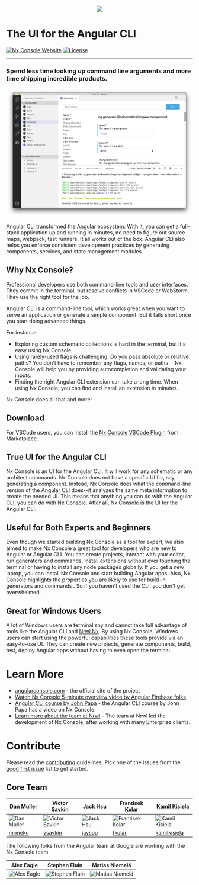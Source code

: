 <p align="center">
    <img src="https://raw.githubusercontent.com/nrwl/nx-console/master/static/nx-console.png" width="500"/>
</p>

# The UI for the Angular CLI

[![Nx Console Website](https://img.shields.io/badge/Angular-Console-blue.png)](https://angularconsole.org/)
[![License](https://img.shields.io/npm/l/@nrwl/schematics.png)](https://opensource.org/licenses/MIT)

<hr>

### Spend less time looking up command line arguments and more time shipping incredible products.

![](./static/vscode-screenshot.png)

Angular CLI transformed the Angular ecosystem. With it, you can get a full-stack application up and running in minutes, no need to figure out source maps, webpack, test runners. It all works out of the box. Angular CLI also helps you enforce consistent development practices by generating components, services, and state management modules.

## Why Nx Console?

Professional developers use both command-line tools and user interfaces. They commit in the terminal, but resolve conflicts in VSCode or WebStorm. They use the right tool for the job.

Angular CLI is a command-line tool, which works great when you want to serve an application or generate a simple component. But it falls short once you start doing advanced things.

For instance:

- Exploring custom schematic collections is hard in the terminal, but it's easy using Nx Console.
- Using rarely-used flags is challenging. Do you pass absolute or relative paths? You don't have to remember any flags, names, or paths -- Nx Console will help you by providing autocompletion and validating your inputs.
- Finding the right Angular CLI extension can take a long time. When using Nx Console, you can find and install an extension in minutes.

Nx Console does all that and more!

## Download

For VSCode users, you can install the [Nx Console VSCode Plugin](https://marketplace.visualstudio.com/items?itemName=nrwl.angular-console) from Marketplace.

## True UI for the Angular CLI

Nx Console is an UI for the Angular CLI. It will work for any schematic or any architect commands. Nx Console does not have a specific UI for, say, generating a component. Instead, Nx Console does what the command-line version of the Angular CLI does--it analyzes the same meta information to create the needed UI. This means that anything you can do with the Angular CLI, you can do with Nx Console. After all, Nx Console is the UI for the Angular CLI.

## Useful for Both Experts and Beginners

Even though we started building Nx Console as a tool for expert, we also aimed to make Nx Console a great tool for developers who are new to Angular or Angular CLI. You can create projects, interact with your editor, run generators and commands, install extensions without ever touching the terminal or having to install any node packages globally. If you get a new laptop, you can install Nx Console and start building Angular apps. Also, Nx Console highlights the properties you are likely to use for build-in generators and commands . So if you haven't used the CLI, you don't get overwhelmed.

## Great for Windows Users

A lot of Windows users are terminal shy and cannot take full advantage of tools like the Angular CLI and [Nrwl Nx](http://nrwl.io/nx). By using Nx Console, Windows users can start using the powerful capabilities these tools provide via an easy-to-use UI. They can create new projects, generate components, build, test, deploy Angular apps without having to even open the terminal.

# Learn More

- [angularconsole.com](http://angularconsole.com) - the official site of the project
- [Watch Nx Console 5-minute overview video by Angular Firebase folks](https://www.youtube.com/watch?time_continue=18&v=d2K2Cp8BJx0)
- [Angular CLI course by John Papa](https://www.pluralsight.com/courses/angular-cli) - the Angular CLI course by John Papa has a video on Nx Console
- [Learn more about the team at Nrwl](https://www.nrwl.io) - The team at Nrwl led the development of Nx Console, after working with many Enterprise clients.

# Contribute

Please read the [contributing](https://github.com/nrwl/nx-console/blob/master/CONTRIBUTING.md) guidelines.
Pick one of the issues from the [good first issue](https://github.com/nrwl/nx-console/issues?q=is%3Aopen+is%3Aissue+label%3A%22good+first+issue%22) list to get started.

## Core Team

| Dan Muller                          | Victor Savkin                         | Jack Hsu                            | Frantisek Kolar                     | Kamil Kisiela                                   |
| ----------------------------------- | ------------------------------------- | ----------------------------------- | ----------------------------------- | ----------------------------------------------- |
| ![Dan Muller][dm]                   | ![Victor Savkin][vs]                  | ![Jack Hsu][jh]                     | ![Frantisek Kolar][fk]              | ![Kamil Kisiela][kk]                            |
| [mrmeku](https://github.com/mrmeku) | [vsavkin](https://github.com/vsavkin) | [jaysoo](https://github.com/jaysoo) | [fkolar](https://github.com/fkolar) | [kamilkisiela](https://github.com/kamilkisiela) |

[dm]: https://raw.githubusercontent.com/nrwl/nx-console/master/static/dan_pic.jpg
[vs]: https://raw.githubusercontent.com/nrwl/nx-console/master/static/victor_pic.jpg
[jh]: https://raw.githubusercontent.com/nrwl/nx-console/master/static/jack_pic.jpg
[fk]: https://avatars0.githubusercontent.com/u/17149942?s=150&v=4
[kk]: https://avatars1.githubusercontent.com/u/8167190?s=150&v=4

The following folks from the Angular team at Google are working with the Nx Console team.

| Alex Eagle        | Stephen Fluin        | Matias Niemelä        |
| ----------------- | -------------------- | --------------------- |
| ![Alex Eagle][ae] | ![Stephen Fluin][sf] | ![Matias Niemelä][mn] |

[ae]: https://raw.githubusercontent.com/nrwl/nx-console/master/static/alex_eagle_pic.jpg
[sf]: https://raw.githubusercontent.com/nrwl/nx-console/master/static/stephen_pic.jpg
[mn]: https://raw.githubusercontent.com/nrwl/nx-console/master/static/matias_pic.jpg
